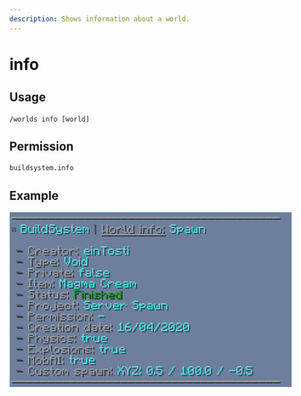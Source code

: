 ```yaml
---
description: Shows information about a world.
---
```


# info

## Usage

```
/worlds info [world]
```

## Permission

```
buildsystem.info
```

## Example

![](../../.gitbook/assets/info.png)
